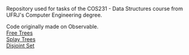 Repository used for tasks of the COS231 - Data Structures course from UFRJ's Computer Engineering degree.

Code originally made on Observable.</br>
[Free Trees](https://www.observablehq.com/d/b3a9d202afbe084c)</br>
[Splay Trees](https://www.observablehq.com/@alinejpc/splay-trees)</br>
[Disjoint Set](https://www.observablehq.com/@alinejpc/disjointset)
